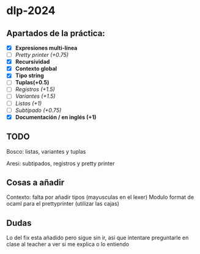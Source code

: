 # dlp-2024

## Apartados de la práctica:
- [x] __Expresiones multi-línea__
- [ ] _Pretty printer (+0.75)_
- [x] __Recursividad__
- [x] __Contexto global__
- [x] __Tipo string__
- [ ] __Tuplas(+0.5)__
- [ ] _Registros (+1.5)_
- [ ] _Variantes (+1.5)_
- [ ] _Listas (+1)_ 
- [ ] _Subtipado (+0.75)_
- [x] __Documentación / en inglés (+1)__

## TODO
Bosco: listas, variantes y tuplas

Aresi: subtipados, registros y pretty printer

## Cosas a añadir
Contexto: falta por añadir tipos (mayusculas en el lexer)
Modulo format de ocaml para el prettyprinter (utilizar las cajas)

## Dudas
Lo del fix esta añadido pero sigue sin ir, asi que intentare preguntarle en clase al teacher a ver si me explica o lo entiendo